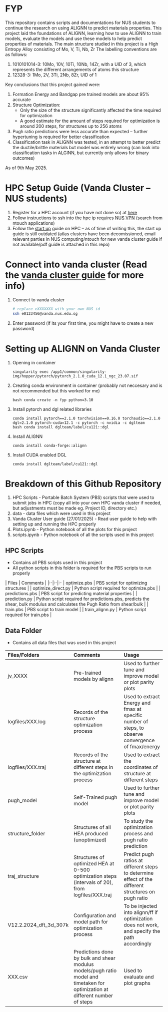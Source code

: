 # FYP
This repository contains scripts and documentations for NUS students to continue the research on using ALIGNN to predict materials properties.
This project laid the foundations of ALIGNN, learning how to use ALIGNN to train models, evaluate the models and use these models to help predict properties of materials.
The main structure studied in this project is a High Entropy Alloy consisting of Mo, V, Ti, Nb, Zr
The labelling conventions are as follows:
1. 1010101014-3: 10Mo, 10V, 10Ti, 10Nb, 14Zr, with a UID of 3, which represents the different arrangements of atoms this structure
2. 12328-3: 1Mo, 2V, 3Ti, 2Nb, 8Zr, UID of 1

Key conclusions that this project gained were:
1. Formation Energy and Bandgap pre trained models are about 95% accurate
2. Structure Optimization:
   - Only the size of the structure significantly affected the time required for optimization
   - A good estimate for the amount of steps required for optimization is around 200 steps, for structures up to 256 atoms
3. Pugh ratio predictions were less accurate than expected – further hypertuning is required for better classification
4. Classification task in ALIGNN was tested, in an attempt to better predict the ductile/brittle materials but model was entirely wrong (can look into classification tasks in ALGINN, but currently only allows for binary outcomes)

As of 9th May 2025.

# HPC Setup Guide (Vanda Cluster – NUS students)
1. Register for a HPC account (if you have not done so) at [here](https://nusit.nus.edu.sg/hpc/get-an-hpc-account/)
2. Follow instructions to ssh into the hpc ip requires [NUS VPN](https://nusit.nus.edu.sg/services/wifi_internet/nvpn/) (search from ntouch applications)
4. Follow the [start up](https://nusit.nus.edu.sg/hpc/introductory-guide-for-new-hpc-users/) guide on HPC – as of time of writing this, the start up guide is still outdated (atlas clusters have been decomissioned, email relevant parties in NUS computing/ntouch for new vanda cluster guide if not available/pdf guide is attached in this repo)

# Connect into vanda cluster (Read the [vanda cluster guide](Vanda_Cluster_User_Guide_27Jan25.pdf) for more info)
1. Connect to vanda cluster
   ```bash
   # replace eXXXXXXX with your own NUS id
   ssh e0123456@vanda.nus.edu.sg
   ```
2. Enter password (if its your first time, you might have to create a new password)

# Setting up ALIGNN on Vanda Cluster
1. Opening in container 
   ```
   singularity exec /app1/common/singularity-img/hopper/pytorch/pytorch_2.1.0_cuda_12.1_ngc_23.07.sif
   ```
2. Creating conda environment in container (probably not neccesary and is not recommended but this worked for me)
   ```
   bash conda create -n fyp python=3.10
   ```
3. Install pytorch and dgl related libraries
   ```
   conda install pytorch==2.1.0 torchvision==0.16.0 torchaudio==2.1.0 dgl=2.1.0 pytorch-cuda=12.1 -c pytorch -c nvidia -c dglteam
   bash conda install dglteam/label/cu121::dgl
   ```
4. Install ALIGNN
   ```
   conda install conda-forge::alignn
   ```
5. Install CUDA enabled DGL
   ```
   conda install dglteam/label/cu121::dgl
   ```
# Breakdown of this Github Repository
1. HPC Scripts - Portable Batch System (PBS) scripts that were used to submit jobs in HPC (copy all into your own HPC vanda cluster if needed, but adjustments must be made eg. Project ID, directory etc.)
2. data - data files which were used in this project
3. Vanda Cluster User guide (27/01/2025) - Read user guide to help with setting up and running the HPC properly
4. Plots.ipynb - Python notebook of all the plots for this project
5. scripts.ipynb - Python notebook of all the scripts used in this project

## HPC Scripts
- Contains all PBS scripts used in this project
- All python scripts in this folder is required for the PBS scripts to run properly

| Files | Comments |
|:-|:-|:-
| optimize.pbs | PBS script for optimizing structures |
| optimize_direct.py | Python script required for optimize.pbs |
| predictions.pbs | PBS script for predicting material properties |
| prediction.py | Python script required for predictions.pbs, predicts the shear, bulk modulus and calculates the Pugh Ratio from shear/bulk |
| train.pbs | PBS script to train model |
| train_alignn.py | Python script required for train.pbs | 

## Data Folder
- Contains all data files that was used in this project
  
| Files/Folders | Comments | Usage |
|:-|:-|:-
| jv_XXXX | Pre-trained models by alignn | Used to further tune and improve model or plot parity plots |
| logfiles/XXX.log | Records of the structure optimization process | Used to extract Energy and fmax at specific number of steps, to observe convergence of fmax/energy|  |
| logfiles/XXX.traj | Records of the structure at different steps in the optimization process | Used to extract the coordinates of structure at different steps |
| pugh_model | Self-Trained pugh model | Used to further tune and improve model or plot parity plots |
| structure_folder | Structures of all HEA produced (unoptimized) | To study the optimization process and pugh ratio prediction |
| traj_structure | Structures of optimized HEA at 0-500 optimization steps (intervals of 20), from logfiles/XXX.traj | Predict pugh ratios at different steps to determine effect of the different structures on pugh ratio |
| V12.2.2024_dft_3d_307k | Configuration and model path for optimization process | To be injected into alignn/ff if optimization does not work, and specify the path accordingly |
| XXX.csv | Predictions done by bulk and shear modulus models/pugh ratio model and timetaken for optimization at different number of steps | Used to evaluate and plot graphs | 


